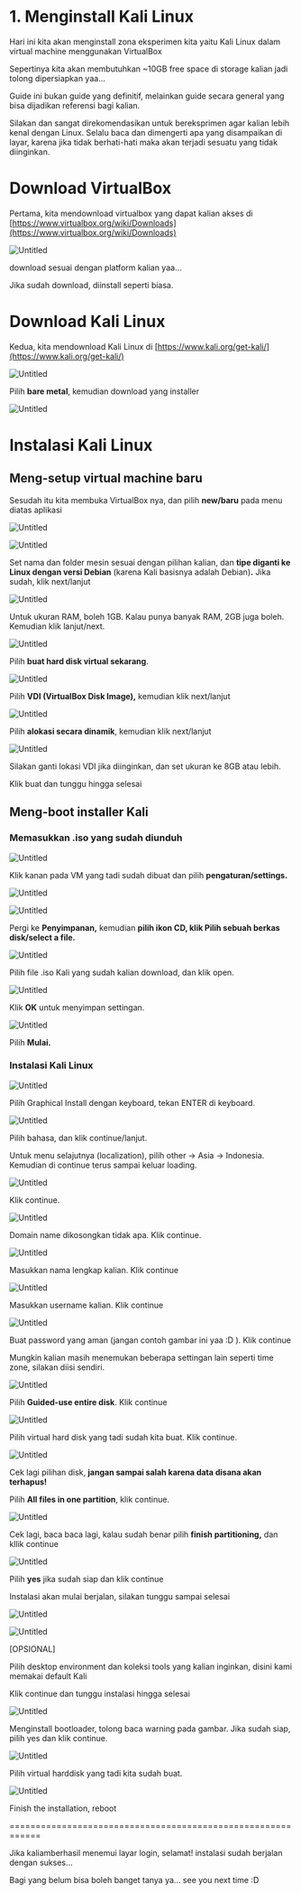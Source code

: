 # 1. Menginstall Kali Linux

Hari ini kita akan menginstall zona eksperimen kita yaitu Kali Linux dalam virtual machine menggunakan VirtualBox

Sepertinya kita akan membutuhkan ~10GB free space di storage kalian jadi tolong dipersiapkan yaa…

Guide ini bukan guide yang definitif, melainkan guide secara general yang bisa dijadikan referensi bagi kalian. 

Silakan dan sangat direkomendasikan untuk bereksprimen agar kalian lebih kenal dengan Linux. Selalu baca dan dimengerti apa yang disampaikan di layar, karena jika tidak berhati-hati maka akan terjadi sesuatu yang tidak diinginkan.

# Download VirtualBox

Pertama, kita mendownload virtualbox yang dapat kalian akses di [https://www.virtualbox.org/wiki/Downloads](https://www.virtualbox.org/wiki/Downloads) 

![Untitled](1%20Menginstall%20Kali%20Linux%20036bec21d64742fe945c60f8b899b036/Untitled.png)

download sesuai dengan platform kalian yaa…

Jika sudah download, diinstall seperti biasa.

# Download Kali Linux

Kedua, kita mendownload Kali Linux di [https://www.kali.org/get-kali/](https://www.kali.org/get-kali/)

![Untitled](1%20Menginstall%20Kali%20Linux%20036bec21d64742fe945c60f8b899b036/Untitled%201.png)

Pilih **bare metal**, kemudian download yang installer

![Untitled](1%20Menginstall%20Kali%20Linux%20036bec21d64742fe945c60f8b899b036/Untitled%202.png)

# Instalasi Kali Linux

## Meng-setup virtual machine baru

Sesudah itu kita membuka VirtualBox nya, dan pilih **new/baru** pada menu diatas aplikasi

![Untitled](1%20Menginstall%20Kali%20Linux%20036bec21d64742fe945c60f8b899b036/Untitled%203.png)

![Untitled](1%20Menginstall%20Kali%20Linux%20036bec21d64742fe945c60f8b899b036/Untitled%204.png)

Set nama dan folder mesin sesuai dengan pilihan kalian, dan **tipe diganti ke Linux dengan versi Debian** (karena Kali basisnya adalah Debian)**.** Jika sudah, klik next/lanjut

![Untitled](1%20Menginstall%20Kali%20Linux%20036bec21d64742fe945c60f8b899b036/Untitled%205.png)

Untuk ukuran RAM, boleh 1GB. Kalau punya banyak RAM, 2GB juga boleh. Kemudian klik lanjut/next.

![Untitled](1%20Menginstall%20Kali%20Linux%20036bec21d64742fe945c60f8b899b036/Untitled%206.png)

Pilih **buat hard disk virtual sekarang**. 

![Untitled](1%20Menginstall%20Kali%20Linux%20036bec21d64742fe945c60f8b899b036/Untitled%207.png)

Pilih **VDI (VirtualBox Disk Image),** kemudian klik next/lanjut

![Untitled](1%20Menginstall%20Kali%20Linux%20036bec21d64742fe945c60f8b899b036/Untitled%208.png)

Pilih **alokasi secara dinamik**, kemudian klik next/lanjut

![Untitled](1%20Menginstall%20Kali%20Linux%20036bec21d64742fe945c60f8b899b036/Untitled%209.png)

Silakan ganti lokasi VDI jika diinginkan, dan set ukuran ke 8GB atau lebih.

Klik buat dan tunggu hingga selesai

## Meng-boot installer Kali

### Memasukkan .iso yang sudah diunduh

![Untitled](1%20Menginstall%20Kali%20Linux%20036bec21d64742fe945c60f8b899b036/Untitled%2010.png)

Klik kanan pada VM yang tadi sudah dibuat dan pilih **pengaturan/settings.**

![Untitled](1%20Menginstall%20Kali%20Linux%20036bec21d64742fe945c60f8b899b036/Untitled%2011.png)

![Untitled](1%20Menginstall%20Kali%20Linux%20036bec21d64742fe945c60f8b899b036/Untitled%2012.png)

Pergi ke **Penyimpanan,** kemudian **pilih ikon CD, klik Pilih sebuah berkas disk/select a file.**

![Untitled](1%20Menginstall%20Kali%20Linux%20036bec21d64742fe945c60f8b899b036/Untitled%2013.png)

Pilih file .iso Kali yang sudah kalian download, dan klik open.

![Untitled](1%20Menginstall%20Kali%20Linux%20036bec21d64742fe945c60f8b899b036/Untitled%2014.png)

Klik **OK** untuk menyimpan settingan.

![Untitled](1%20Menginstall%20Kali%20Linux%20036bec21d64742fe945c60f8b899b036/Untitled%2015.png)

Pilih **Mulai.**

### Instalasi Kali Linux

![Untitled](1%20Menginstall%20Kali%20Linux%20036bec21d64742fe945c60f8b899b036/Untitled%2016.png)

Pilih Graphical Install dengan keyboard, tekan ENTER di keyboard.

![Untitled](1%20Menginstall%20Kali%20Linux%20036bec21d64742fe945c60f8b899b036/Untitled%2017.png)

Pilih bahasa, dan klik continue/lanjut.

Untuk menu selajutnya (localization), pilih other → Asia → Indonesia. Kemudian di continue terus sampai keluar loading.

![Untitled](1%20Menginstall%20Kali%20Linux%20036bec21d64742fe945c60f8b899b036/Untitled%2018.png)

Klik continue.

![Untitled](1%20Menginstall%20Kali%20Linux%20036bec21d64742fe945c60f8b899b036/Untitled%2019.png)

Domain name dikosongkan tidak apa. Klik continue.

![Untitled](1%20Menginstall%20Kali%20Linux%20036bec21d64742fe945c60f8b899b036/Untitled%2020.png)

Masukkan nama lengkap kalian. Klik continue

![Untitled](1%20Menginstall%20Kali%20Linux%20036bec21d64742fe945c60f8b899b036/Untitled%2021.png)

Masukkan username kalian. Klik continue

![Untitled](1%20Menginstall%20Kali%20Linux%20036bec21d64742fe945c60f8b899b036/Untitled%2022.png)

Buat password yang aman (jangan contoh gambar ini yaa :D ). Klik continue

Mungkin kalian masih menemukan beberapa settingan lain seperti time zone, silakan diisi sendiri.

![Untitled](1%20Menginstall%20Kali%20Linux%20036bec21d64742fe945c60f8b899b036/Untitled%2023.png)

Pilih **Guided-use entire disk**. Klik continue

![Untitled](1%20Menginstall%20Kali%20Linux%20036bec21d64742fe945c60f8b899b036/Untitled%2024.png)

Pilih virtual hard disk yang tadi sudah kita buat. Klik continue.

![Untitled](1%20Menginstall%20Kali%20Linux%20036bec21d64742fe945c60f8b899b036/Untitled%2025.png)

Cek lagi pilihan disk, **jangan sampai salah karena data disana akan terhapus!**

Pilih **All files in one partition**, klik continue.

![Untitled](1%20Menginstall%20Kali%20Linux%20036bec21d64742fe945c60f8b899b036/Untitled%2026.png)

Cek lagi, baca baca lagi, kalau sudah benar pilih **finish partitioning,** dan kllik continue

![Untitled](1%20Menginstall%20Kali%20Linux%20036bec21d64742fe945c60f8b899b036/Untitled%2027.png)

Pilih **yes** jika sudah siap dan klik continue

Instalasi akan mulai berjalan, silakan tunggu sampai selesai

![Untitled](1%20Menginstall%20Kali%20Linux%20036bec21d64742fe945c60f8b899b036/Untitled%2028.png)

![Untitled](1%20Menginstall%20Kali%20Linux%20036bec21d64742fe945c60f8b899b036/Untitled%2029.png)

[OPSIONAL] 

Pilih desktop environment dan koleksi tools yang kalian inginkan, disini kami memakai default Kali

Klik continue dan tunggu instalasi hingga selesai

![Untitled](1%20Menginstall%20Kali%20Linux%20036bec21d64742fe945c60f8b899b036/Untitled%2030.png)

Menginstall bootloader, tolong baca warning pada gambar. Jika sudah siap, pilih yes dan klik continue.

![Untitled](1%20Menginstall%20Kali%20Linux%20036bec21d64742fe945c60f8b899b036/Untitled%2031.png)

Pilih virtual harddisk yang tadi kita sudah buat.

![Untitled](1%20Menginstall%20Kali%20Linux%20036bec21d64742fe945c60f8b899b036/Untitled%2032.png)

Finish the installation, reboot

============================================================

Jika kaliamberhasil menemui layar login, selamat! instalasi sudah berjalan dengan sukses…

Bagi yang belum bisa boleh banget tanya ya… see you next time :D